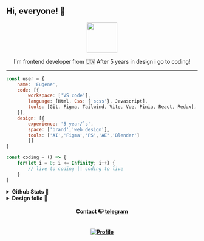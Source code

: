 ## Hi, everyone! :wave:

<p align="center">
<img style="width: 80px" src="https://media4.giphy.com/media/Ll22OhMLAlVDb8UQWe/giphy.gif?cid=790b76117ea34f040107fb51bb80dbf154e8a577e89b0e77&rid=giphy.gif&ct=s">
</p>

<p align="center">
I`m frontend developer from 🇺🇦
After 5 years in design i go to coding!
</p>

<hr>

```javascript
const user = {
    name: 'Eugene',
    code: [{
        workspace: ['VS code'],
        language: [Html, Css: {'scss'}, Javascript],
        tools: [Git, Figma, Tailwind, Vite, Vue, Pinia, React, Redux],
    }],
    design: [{
        experience: '5 year/`s',
        space: ['brand','web design'],
        tools: ['AI','Figma','PS','AE','Blender']
        }]
}

const coding = () => {
    for(let i = 0; i <= Infinity; i++) {
        // live to coding || coding to live
    }
}
```

<details>
  <summary><b>Github Stats <b/>  &#127919;
  </summary>

<a href="#">![Top Langs](https://github-readme-stats.vercel.app/api/top-langs/?username=lointainy&layout=compact&theme=blueberry&count_private=true&hide_border=true)</a>

</details>

<details>
  <summary><b>Design folio<b/>  &#x1F3A8;</summary>

<br>

[![behance](https://img.shields.io/badge/-behance-2C394B?style=for-the-badge&logo=behance&labelColor=001000&logoColor=FFF)](https://www.behance.net/eug1_design) [![instagram](https://img.shields.io/badge/-instagram-2C394B?style=for-the-badge&logo=instagram&labelColor=F75151&logoColor=FFF)](https://www.instagram.com/eug1_design/)

</details>

<br>

<div align="center">
Contact &#128237;
<a href='https://t.me/eug1_design'>telegram
</a>

<br>
<br>

[![Profile](https://www.codewars.com/users/Lointainy/badges/micro)](https://github.com/Lointainy/codewars)
</div>
